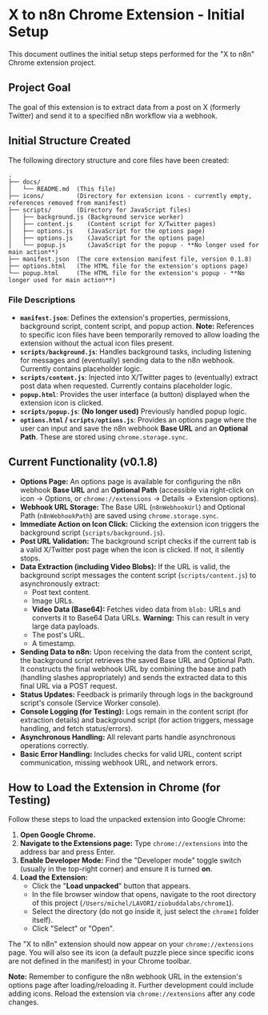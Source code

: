 # X to n8n Chrome Extension - Initial Setup

This document outlines the initial setup steps performed for the "X to n8n" Chrome extension project.

## Project Goal

The goal of this extension is to extract data from a post on X (formerly Twitter) and send it to a specified n8n workflow via a webhook.

## Initial Structure Created

The following directory structure and core files have been created:

```
.
├── docs/
│   └── README.md  (This file)
├── icons/         (Directory for extension icons - currently empty, references removed from manifest)
├── scripts/       (Directory for JavaScript files)
│   ├── background.js (Background service worker)
│   ├── content.js    (Content script for X/Twitter pages)
│   ├── options.js    (JavaScript for the options page)
│   ├── options.js    (JavaScript for the options page)
│   └── popup.js      (JavaScript for the popup - **No longer used for main action**)
├── manifest.json  (The core extension manifest file, version 0.1.8)
├── options.html   (The HTML file for the extension's options page)
└── popup.html     (The HTML file for the extension's popup - **No longer used for main action**)
```

### File Descriptions

*   **`manifest.json`**: Defines the extension's properties, permissions, background script, content script, and popup action. **Note:** References to specific icon files have been temporarily removed to allow loading the extension without the actual icon files present.
*   **`scripts/background.js`**: Handles background tasks, including listening for messages and (eventually) sending data to the n8n webhook. Currently contains placeholder logic.
*   **`scripts/content.js`**: Injected into X/Twitter pages to (eventually) extract post data when requested. Currently contains placeholder logic.
*   **`popup.html`**: Provides the user interface (a button) displayed when the extension icon is clicked.
*   **`scripts/popup.js`**: **(No longer used)** Previously handled popup logic.
*   **`options.html` / `scripts/options.js`**: Provides an options page where the user can input and save the n8n webhook **Base URL** and an **Optional Path**. These are stored using `chrome.storage.sync`.

## Current Functionality (v0.1.8)

*   **Options Page:** An options page is available for configuring the n8n webhook **Base URL** and an **Optional Path** (accessible via right-click on icon -> Options, or `chrome://extensions` -> Details -> Extension options).
*   **Webhook URL Storage:** The Base URL (`n8nWebhookUrl`) and Optional Path (`n8nWebhookPath`) are saved using `chrome.storage.sync`.
*   **Immediate Action on Icon Click:** Clicking the extension icon triggers the background script (`scripts/background.js`).
*   **Post URL Validation:** The background script checks if the current tab is a valid X/Twitter post page when the icon is clicked. If not, it silently stops.
*   **Data Extraction (including Video Blobs):** If the URL is valid, the background script messages the content script (`scripts/content.js`) to asynchronously extract:
    *   Post text content.
    *   Image URLs.
    *   **Video Data (Base64):** Fetches video data from `blob:` URLs and converts it to Base64 Data URLs. **Warning:** This can result in very large data payloads.
    *   The post's URL.
    *   A timestamp.
*   **Sending Data to n8n:** Upon receiving the data from the content script, the background script retrieves the saved Base URL and Optional Path. It constructs the final webhook URL by combining the base and path (handling slashes appropriately) and sends the extracted data to this final URL via a POST request.
*   **Status Updates:** Feedback is primarily through logs in the background script's console (Service Worker console).
*   **Console Logging (for Testing):** Logs remain in the content script (for extraction details) and background script (for action triggers, message handling, and fetch status/errors).
*   **Asynchronous Handling:** All relevant parts handle asynchronous operations correctly.
*   **Basic Error Handling:** Includes checks for valid URL, content script communication, missing webhook URL, and network errors.

## How to Load the Extension in Chrome (for Testing)

Follow these steps to load the unpacked extension into Google Chrome:

1.  **Open Google Chrome.**
2.  **Navigate to the Extensions page:** Type `chrome://extensions` into the address bar and press Enter.
3.  **Enable Developer Mode:** Find the "Developer mode" toggle switch (usually in the top-right corner) and ensure it is turned **on**.
4.  **Load the Extension:**
    *   Click the "**Load unpacked**" button that appears.
    *   In the file browser window that opens, navigate to the root directory of this project (`/Users/michel/LAVORI/ziobuddalabs/chrome1`).
    *   Select the directory (do not go inside it, just select the `chrome1` folder itself).
    *   Click "Select" or "Open".

The "X to n8n" extension should now appear on your `chrome://extensions` page. You will also see its icon (a default puzzle piece since specific icons are not defined in the manifest) in your Chrome toolbar.

**Note:** Remember to configure the n8n webhook URL in the extension's options page after loading/reloading it. Further development could include adding icons. Reload the extension via `chrome://extensions` after any code changes.
